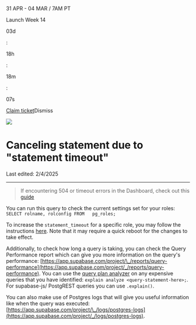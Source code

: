 31 APR - 04 MAR / 7AM PT

Launch Week 14

03d

:

18h

:

18m

:

07s

[Claim ticket](https://supabase.com/launch-week)Dismiss

![](https://supabase.com/docs/_next/image?url=%2Fdocs%2Fimg%2Flaunchweek%2F14%2Fpromo-banner-bg.png&w=3840&q=100&dpl=dpl_9WgBm3X43HXGqPuPh4vSvQgRaZyZ)

# Canceling statement due to "statement timeout"

Last edited: 2/4/2025

* * *

> If encountering 504 or timeout errors in the Dashboard, check out this [guide](https://github.com/orgs/supabase/discussions/21133#discussioncomment-9573776)

You can run this query to check the current settings set for your roles: `SELECT rolname, rolconfig FROM   pg_roles;`

To increase the `statement_timeout` for a specific role, you may follow the instructions [here](https://supabase.com/docs/guides/database/timeouts#changing-the-default-timeout). Note that it may require a quick reboot for the changes to take effect.

Additionally, to check how long a query is taking, you can check the Query Performance report which can give you more information on the query's performance: [https://app.supabase.com/project/\_/reports/query-performance](https://app.supabase.com/project/_/reports/query-performance). You can use the [query plan analyzer](https://www.postgresql.org/docs/current/sql-explain.html) on any expensive queries that you have identified: `explain analyze <query-statement-here>;`. For supabase-js/ PostgREST queries you can use `.explain()`.

You can also make use of Postgres logs that will give you useful information like when the query was executed: [https://app.supabase.com/project/\_/logs/postgres-logs](https://app.supabase.com/project/_/logs/postgres-logs).